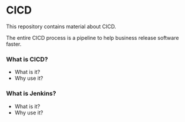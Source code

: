 # CICD

This repository contains material about CICD.

The entire CICD process is a pipeline to help business release software faster.

### What is CICD?
- What is it?
- Why use it?

### What is Jenkins?
- What is it?
- Why use it?